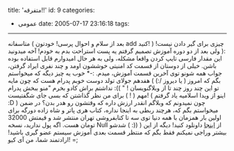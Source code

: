 title: 'متفرقه!!'
id: 9
categories:
  - عمومی
date: 2005-07-17 23:16:18
tags:
---

متاسفانه ( بعد از سلام و احوال پرسی! خودتون add کنید! ) چیزی برای گیر دادن نیست! :(
ولی بعد از دو دوره آموزش تصمیم گرفتم یه پست استراحت بدم به خودم! آخه میدونید این مقدار فارسی تایپ کردن واقعا مشکله، ولی به هر حال امیدوارم قابل استفاده بوده باشن. خیلی از دوستان از قسمت کد امنیتی خوششون اومد و چند نفری ایراد گرفتن، جواب همه شونو توی آخرین قسمت آموزش، میدم. :-*
خوب یه چیز دیگه که میخواستم بگم که امروز ( یا دیروز /:) ) هفدهم جولای تولد دوست خوبم پدرام هست که چون مایه نداشتم براش کادو بخرم "منو ببخش پدرام :(( " !
تو این چند روز چند تا از وبلاگنویسان مهم ( ! ) برای من نظر گذاشتن که بسی جای شگفتیست! ( اینو از ویدا اسلامیه یاد گرفتم :D ) چون نمیدونم که وبلاگم انقدر ارزش داره که وقتشون رو هدر بدن؟
در ضمن میخواستم بگم که، هرچند ربطی به اینجا نداره، کتاب هری پاتر و شاه زاده دورگه برای اولین بار همزمان با همه دنیا توی سه تا کتابفروشی تهران منتشر شد و قیمتش 32000 تومان هست. اگه پول ندارید، نسخه Null شدشو ( :)) ) از [اینجا](http://tbrn.net/hp/Harry_Potter_and_the_Half-Blood_Prince-2005-Full_Release.zip) داونلود کنید!
دیگه از این بیشتر وراجی نمیکنم فقط بگم که منتظر قسمت بعدی آموزش سیستم عضو گیری باشید!
ارادتمند شما، من آی کیو! =;